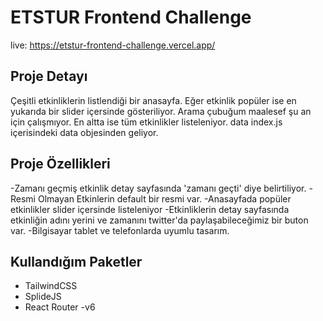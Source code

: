 # ETSTUR Frontend Challenge
live: https://etstur-frontend-challenge.vercel.app/
## Proje Detayı
Çeşitli etkinliklerin listlendiği bir anasayfa. Eğer etkinlik popüler ise en yukarıda bir slider içersinde gösteriliyor. Arama çubuğum maalesef şu an için çalışmıyor. En altta ise tüm etkinlikler listeleniyor. data index.js içerisindeki data objesinden geliyor.

## Proje Özellikleri
-Zamanı geçmiş etkinlik detay sayfasında 'zamanı geçti' diye belirtiliyor.
-Resmi Olmayan Etkinlerin default bir resmi var.
-Anasayfada popüler etkinlikler slider içersinde listeleniyor
-Etkinliklerin detay sayfasında etkinliğin adını yerini ve zamanını twitter'da paylaşabileceğimiz bir buton var.
-Bilgisayar tablet ve telefonlarda uyumlu tasarım.

## Kullandığım Paketler
- TailwindCSS
- SplideJS
- React Router -v6
